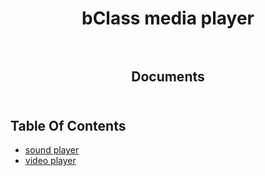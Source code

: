 <p align="center">
  
  <h1 align="center">
    bClass media player
    <br/>
    <br/>
  </h3>
    
  <h2 align="center">
    Documents
    <br/>
    <br/>
  </h2>
</p>

## Table Of Contents

- [sound player](./sound-player.md)
- [video player](./video-player.md)